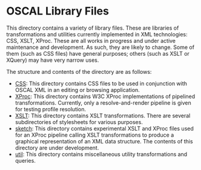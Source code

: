 # OSCAL Library Files

This directory contains a variety of library files. These are libraries of transformations and utilities currently implemented in XML technologies: CSS, XSLT, XProc. These are all works in progress and under active maintenance and development. As such, they are likely to change. Some of them (such as CSS files) have general purposes; others (such as XSLT or XQuery) may have very narrow uses.

The structure and contents of the directory are as follows:

* [CSS](CSS): This directory contains CSS files to be used in conjunction with OSCAL XML in an editing or browsing application.
* [XProc](XProc): This directory contains W3C XProc implementations of pipelined transformations. Currently, only a resolve-and-render pipeline is given for testing profile resolution.
* [XSLT](XSLT): This directory contains XSLT transformations. There are several subdirectories of stylesheets for various purposes.
* [sketch](sketch): This directory contains experimental XSLT and XProc files used for an XProc pipeline calling XSLT transformations to produce a graphical representation of an XML data structure. The contents of this directory are under development.
* [util](util): This directory contains miscellaneous utility transformations and queries.
